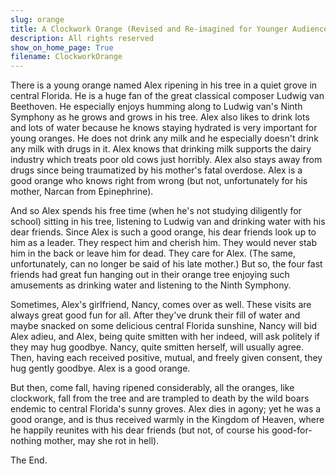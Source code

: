 ```yaml
---
slug: orange
title: A Clockwork Orange (Revised and Re-imagined for Younger Audiences)
description: All rights reserved
show_on_home_page: True
filename: ClockworkOrange
---
```



There is a young orange named Alex ripening in his tree in a quiet grove in central Florida. He is a huge fan of the great classical composer Ludwig van Beethoven. He especially enjoys humming along to Ludwig van's Ninth Symphony as he grows and grows in his tree. Alex also likes to drink lots and lots of water because he knows staying hydrated is very important for young oranges. He does not drink any milk and he especially doesn't drink any milk with drugs in it. Alex knows that drinking milk supports the dairy industry which treats poor old cows just horribly. Alex also stays away from drugs since being traumatized by his mother's fatal overdose. Alex is a good orange who knows right from wrong (but not, unfortunately for his mother, Narcan from Epinephrine).

And so Alex spends his free time (when he's not studying diligently for school) sitting in his tree, listening to Ludwig van and drinking water with his dear friends. Since Alex is such a good orange, his dear friends look up to him as a leader. They respect him and cherish him. They would never stab him in the back or leave him for dead. They care for Alex. (The same, unfortunately, can no longer be said of his late mother.) But so, the four fast friends had great fun hanging out in their orange tree enjoying such amusements as drinking water and listening to the Ninth Symphony.

Sometimes, Alex's girlfriend, Nancy, comes over as well. These visits are always great good fun for all. After they've drunk their fill of water and maybe snacked on some delicious central Florida sunshine, Nancy will bid Alex adieu, and Alex, being quite smitten with her indeed, will ask politely if they may hug goodbye. Nancy, quite smitten herself, will usually agree. Then, having each received positive, mutual, and freely given consent, they hug gently goodbye. Alex is a good orange.

But then, come fall, having ripened considerably, all the oranges, like clockwork, fall from the tree and are trampled to death by the wild boars endemic to central Florida's sunny groves. Alex dies in agony; yet he was a good orange, and is thus received warmly in the Kingdom of Heaven, where he happily reunites with his dear friends (but not, of course his good-for-nothing mother, may she rot in hell).

The End.
